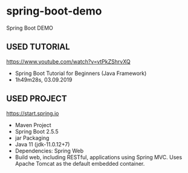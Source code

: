 # spring-boot-demo
Spring Boot DEMO

## USED TUTORIAL 
https://www.youtube.com/watch?v=vtPkZShrvXQ
* Spring Boot Tutorial for Beginners (Java Framework)
* 1h49m28s, 03.09.2019

## USED PROJECT
https://start.spring.io
* Maven Project
* Spring Boot 2.5.5
* jar Packaging
* Java 11 (jdk-11.0.12+7)
* Dependencies: Spring Web
* Build web, including RESTful, applications using Spring MVC. Uses Apache Tomcat as the default embedded container.
